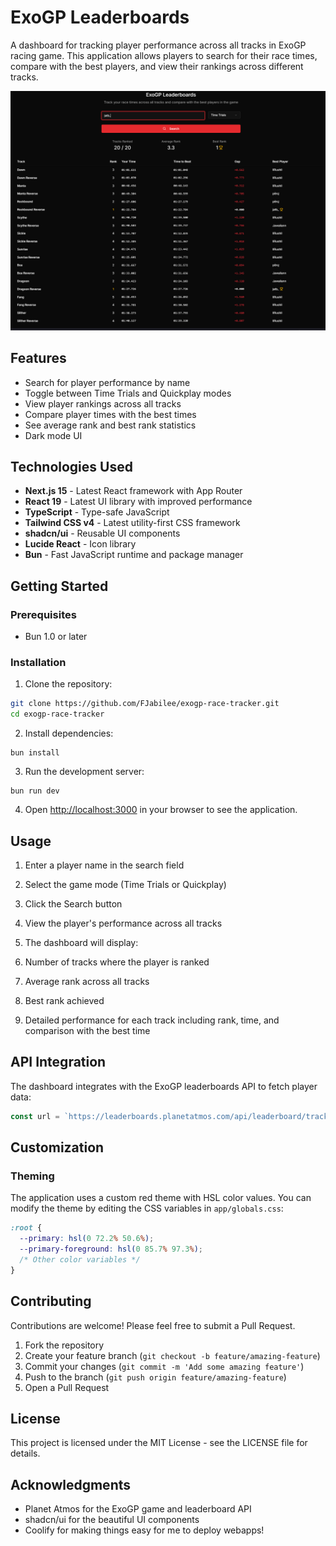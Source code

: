 # ExoGP Leaderboards

A dashboard for tracking player performance across all tracks in ExoGP racing game. This application allows players to search for their race times, compare with the best players, and view their rankings across different tracks.

![ExoGP Leaderboards Dashboard](./public/screenshot.png)

## Features

- Search for player performance by name
- Toggle between Time Trials and Quickplay modes
- View player rankings across all tracks
- Compare player times with the best times
- See average rank and best rank statistics
- Dark mode UI

## Technologies Used

- **Next.js 15** - Latest React framework with App Router
- **React 19** - Latest UI library with improved performance
- **TypeScript** - Type-safe JavaScript
- **Tailwind CSS v4** - Latest utility-first CSS framework
- **shadcn/ui** - Reusable UI components
- **Lucide React** - Icon library
- **Bun** - Fast JavaScript runtime and package manager

## Getting Started

### Prerequisites

- Bun 1.0 or later

### Installation

1. Clone the repository:

```bash
git clone https://github.com/FJabilee/exogp-race-tracker.git
cd exogp-race-tracker
```

2. Install dependencies:


```shellscript
bun install
```

3. Run the development server:


```shellscript
bun run dev 
```

4. Open [http://localhost:3000](http://localhost:3000) in your browser to see the application.


## Usage

1. Enter a player name in the search field
2. Select the game mode (Time Trials or Quickplay)
3. Click the Search button
4. View the player's performance across all tracks
5. The dashboard will display:

1. Number of tracks where the player is ranked
2. Average rank across all tracks
3. Best rank achieved
4. Detailed performance for each track including rank, time, and comparison with the best time


## API Integration

The dashboard integrates with the ExoGP leaderboards API to fetch player data:

```typescript
const url = `https://leaderboards.planetatmos.com/api/leaderboard/tracks/${trackId}?page=0&perPage=20&distinctOnUser=true&mode=${mode}&startDate=${startDate}&endDate=${endDate}&track=${trackId}`
```

## Customization

### Theming

The application uses a custom red theme with HSL color values. You can modify the theme by editing the CSS variables in `app/globals.css`:

```css
:root {
  --primary: hsl(0 72.2% 50.6%);
  --primary-foreground: hsl(0 85.7% 97.3%);
  /* Other color variables */
}
```


## Contributing

Contributions are welcome! Please feel free to submit a Pull Request.

1. Fork the repository
2. Create your feature branch (`git checkout -b feature/amazing-feature`)
3. Commit your changes (`git commit -m 'Add some amazing feature'`)
4. Push to the branch (`git push origin feature/amazing-feature`)
5. Open a Pull Request


## License

This project is licensed under the MIT License - see the LICENSE file for details.

## Acknowledgments

- Planet Atmos for the ExoGP game and leaderboard API
- shadcn/ui for the beautiful UI components
- Coolify for making things easy for me to deploy webapps!